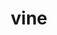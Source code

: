 ---
category: 4-letters
denotation: null
name: vine
reference_link: https://www.etymonline.com/word/vine
root_language: null
root_name: null
title: vine
type: free
word_sums:
- respelling: vine
  sum: 'Vine + '
---